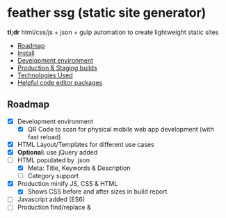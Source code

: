 # feather ssg (static site generator)

**tl;dr** html/css/js + json + gulp automation to create lightweight static sites

- [Roadmap](#roadmap)
- [Install](#install)
- [Development environment](#development-environment)
- [Production & Staging builds](#production--staging-builds)
- [Technologies Used](#technologies-used)
- [Helpful code editor packages](#helpful-code-editor-packages)

## Roadmap

- [X] Development environment
  - [X] QR Code to scan for physical mobile web app development (with fast reload)
- [X] HTML Layout/Templates for different use cases
- [X] **Optional:** use jQuery added
- [ ] HTML populated by .json
  - [X] Meta: Title, Keywords & Description
  - [ ] Category support
- [X] Production minify JS, CSS & HTML
  - [X] Shows CSS before and after sizes in build report
- [ ] Javascript added (ES6)
- [ ] Production find/replace <link /> & <script /> tags

## Install

run: `yarn` or `yarn install`


## Development environment

- start local server, run: `yarn dev`
- stop local server: **ctl** + **c**

## Production & Staging builds

#### create for Stage deploy

- run: `yarn stage`
- creates: **/static_stage/**

#### create for Production deploy

- run: `yarn prod`
- creates: **/static_prod/**

## Technologies Used

- Gulp v.4
    - [task()](https://gulpjs.com/docs/en/api/task)
    - [watch()](https://gulpjs.com/docs/en/api/watch)
    - [series()](https://gulpjs.com/docs/en/api/series)
    - [parallel()](https://gulpjs.com/docs/en/api/parallel)
    - [forward()](https://gulpjs.com/docs/en/api/series#forward-references) with Gulp v.4, they removed the ability for forward reference a task, to help performance, so you must define a task before it is called.
- SCSS & CSS Minification
    - [gulp-sass](https://www.npmjs.com/package/gulp-sass)
    - [gulp-clean-css](https://www.npmjs.com/package/gulp-clean-css)
- Nunjucks & HTML Minification
    - [gulp-nunjucks-render](https://www.npmjs.com/package/gulp-nunjucks-render)
    - [gulp-htmlmin](https://www.npmjs.com/package/gulp-htmlmin)
- [BrowserSync with Gulp](https://browsersync.io/docs/gulp)
    - for hot-reloading after a change is made to, sccs/js/nunjucks
    - [QR Code Plugin](https://github.com/0ahz/bs-console-qrcode) for quick development on a physical mobile device (same wifi network required).
- Notification/Error handling:
    - [node-notifier](https://www.npmjs.com/package/node-notifier)
    - **error handling** is happening at the compile state for both scss & nunjucks
- Cleaning up directories before a new compile: [del](https://github.com/gulpjs/gulp/blob/master/docs/recipes/delete-files-folder.md#delete-files-and-folders)
- CLI helpful coloring using [chalk](https://github.com/chalk/chalk)

## Helpful code editor packages

- For Atom:
    - [Syntax highlighting for nunjucks templates](https://atom.io/packages/language-nunjucks)
    - [Displays Colors used in project](https://atom.io/packages/pigments) (even scss variables)
